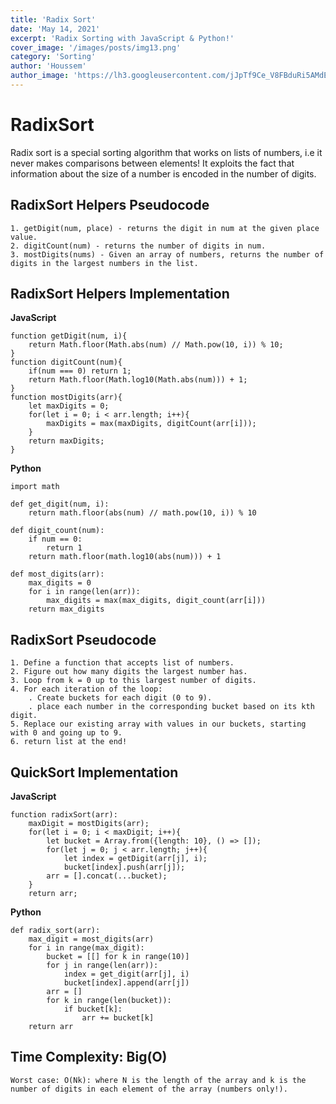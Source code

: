 ```yaml
---
title: 'Radix Sort'
date: 'May 14, 2021'
excerpt: 'Radix Sorting with JavaScript & Python!'
cover_image: '/images/posts/img13.png'
category: 'Sorting'
author: 'Houssem'
author_image: 'https://lh3.googleusercontent.com/jJpTf9Ce_V8FBduRi5AMdEQI9yr6RYUwSzR9cBTESYd4Nswd2DYM_lv0h_U7qVruLQWxAKwTVSbiaPU3fhtnZBVyLoqhc_VvXUVX3htm2THJaxYa4i6bhzA7MQJ7VgHvWoOs-Ne7Dau3EfYZ-EGT_vney6OyteVgspESDmw4t--6cXOAEFqCr9xPhuf70T-2etA3HXP9y3FldpgUqZL3GB8q00vgYP9eQmxBRICmOkxzD6CSouVT9Ew3z_c9KIh0QhHruw9CqRjXKaX_OXFky5QKacEJKg5bMSmFS0RAmFAfCjjaX-Tnzxt-dDYmSY9M7IN-x_aevOZXSGqfFLPBLI4371iz0ssW0DAfIY6iBgKGxSOjddABIR6IxzxrXfIxkx8cgPTIhuV8JUYAWT-Jpg72k7FrLDP8-ysvVV3l4rwo9nXxwka8BrmDJIerR8lKNlxvuHdAhAyaPeGybyvCwpjojJqS_duzVAiUhU8vwsfm6n5aiu3gEgAUUmzCeOhmD_JiKd_4vyiTTWM0z-5gIy_m84mml6MVIQNdTwrxEwoAc-i_EDx2Ewk9s3tESUtRlCSstJuC5EtL6EZCUOV4OnliKKX8r5H4ZRAIUYrJwcH7zFevlKQPi4M1kd0lo8NrYeLZhBkkB5kU1X6LvfI5GROKNESgiF2Lrs8DI7rVmwlltgf14BUxNIig_oj79TP7yLbnRQOBvRkOWO8o7rU6oL8=s746-no?authuser=0'
---
```


<!-- Markdow generator - https://jaspervdj.be/lorem-markdownum/ -->
# RadixSort

Radix sort is a special sorting algorithm that works on lists of numbers, i.e it never makes comparisons between elements! It exploits the fact that information about the size of a number is encoded in the number of digits.  

## RadixSort Helpers Pseudocode

    1. getDigit(num, place) - returns the digit in num at the given place value.
    2. digitCount(num) - returns the number of digits in num.
    3. mostDigits(nums) - Given an array of numbers, returns the number of digits in the largest numbers in the list.

## RadixSort Helpers Implementation

**JavaScript**

```javascript:
function getDigit(num, i){
    return Math.floor(Math.abs(num) // Math.pow(10, i)) % 10;
}
function digitCount(num){
    if(num === 0) return 1;
    return Math.floor(Math.log10(Math.abs(num))) + 1;
}
function mostDigits(arr){
    let maxDigits = 0;
    for(let i = 0; i < arr.length; i++){
        maxDigits = max(maxDigits, digitCount(arr[i]));
    }
    return maxDigits;
}

```

**Python**

```python:
import math

def get_digit(num, i):
    return math.floor(abs(num) // math.pow(10, i)) % 10

def digit_count(num):
    if num == 0:
        return 1
    return math.floor(math.log10(abs(num))) + 1

def most_digits(arr):
    max_digits = 0
    for i in range(len(arr)):
        max_digits = max(max_digits, digit_count(arr[i]))
    return max_digits

```
## RadixSort Pseudocode

    1. Define a function that accepts list of numbers.
    2. Figure out how many digits the largest number has.
    3. Loop from k = 0 up to this largest number of digits.
    4. For each iteration of the loop:
        . Create buckets for each digit (0 to 9).
        . place each number in the corresponding bucket based on its kth digit.
    5. Replace our existing array with values in our buckets, starting with 0 and going up to 9.
    6. return list at the end!


## QuickSort Implementation

**JavaScript**

```javascript:
function radixSort(arr):
    maxDigit = mostDigits(arr);
    for(let i = 0; i < maxDigit; i++){
        let bucket = Array.from({length: 10}, () => []);
        for(let j = 0; j < arr.length; j++){
            let index = getDigit(arr[j], i);
            bucket[index].push(arr[j]);
        arr = [].concat(...bucket);
    }
    return arr;

```

**Python**

```python:
def radix_sort(arr):
    max_digit = most_digits(arr)
    for i in range(max_digit):
        bucket = [[] for k in range(10)]
        for j in range(len(arr)):
            index = get_digit(arr[j], i)
            bucket[index].append(arr[j])
        arr = []
        for k in range(len(bucket)):
            if bucket[k]:
                arr += bucket[k]
    return arr

```

## Time Complexity:  Big(O)
    Worst case: O(Nk): where N is the length of the array and k is the number of digits in each element of the array (numbers only!).


